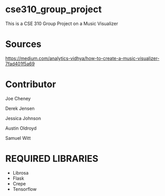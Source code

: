 # cse310_group_project

This is a CSE 310 Group Project on a Music Visualizer

# Sources
https://medium.com/analytics-vidhya/how-to-create-a-music-visualizer-7fad401f5a69

# Contributor

Joe Cheney

Derek Jensen

Jessica Johnson

Austin Oldroyd

Samuel Witt

    
# REQUIRED LIBRARIES
- Librosa
- Flask
- Crepe
- Tensorflow

